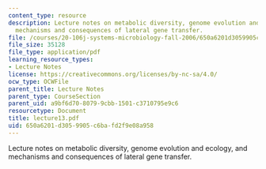```yaml
---
content_type: resource
description: Lecture notes on metabolic diversity, genome evolution and ecology, and
  mechanisms and consequences of lateral gene transfer.
file: /courses/20-106j-systems-microbiology-fall-2006/650a6201d3059905c6bafd2f9e08a958_lecture13.pdf
file_size: 35128
file_type: application/pdf
learning_resource_types:
- Lecture Notes
license: https://creativecommons.org/licenses/by-nc-sa/4.0/
ocw_type: OCWFile
parent_title: Lecture Notes
parent_type: CourseSection
parent_uid: a9bf6d70-8079-9cbb-1501-c3710795e9c6
resourcetype: Document
title: lecture13.pdf
uid: 650a6201-d305-9905-c6ba-fd2f9e08a958
---
```

Lecture notes on metabolic diversity, genome evolution and ecology, and mechanisms and consequences of lateral gene transfer.